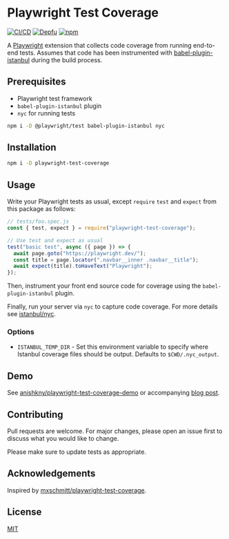 # Playwright Test Coverage

[![CI/CD](https://github.com/anishkny/playwright-test-coverage/actions/workflows/ci.yml/badge.svg)](https://github.com/anishkny/playwright-test-coverage/actions/workflows/ci-cd.yml)
[![Depfu](https://badges.depfu.com/badges/94d21dacdb732bad55583672f138c7eb/overview.svg)](https://depfu.com/github/anishkny/playwright-test-coverage?project_id=32640)
[![npm](https://img.shields.io/npm/v/playwright-test-coverage)](https://www.npmjs.com/package/playwright-test-coverage)

A [Playwright](https://playwright.dev) extension that collects code coverage from running end-to-end tests. Assumes that code has been instrumented with [babel-plugin-istanbul](https://github.com/istanbuljs/babel-plugin-istanbul) during the build process.

## Prerequisites

- Playwright test framework
- `babel-plugin-istanbul` plugin
- `nyc` for running tests

```bash
npm i -D @playwright/test babel-plugin-istanbul nyc
```

## Installation

```bash
npm i -D playwright-test-coverage
```

## Usage

Write your Playwright tests as usual, except `require` `test` and `expect` from this package as follows:

```js
// tests/foo.spec.js
const { test, expect } = require("playwright-test-coverage");

// Use test and expect as usual
test("basic test", async ({ page }) => {
  await page.goto("https://playwright.dev/");
  const title = page.locator(".navbar__inner .navbar__title");
  await expect(title).toHaveText("Playwright");
});
```

Then, instrument your front end source code for coverage using the `babel-plugin-istanbul` plugin.

Finally, run your server via `nyc` to capture code coverage. For more details see [istanbul/nyc](https://github.com/istanbuljs/nyc).

### Options

- `ISTANBUL_TEMP_DIR` - Set this environment variable to specify where Istanbul coverage files should be output. Defaults to `$CWD/.nyc_output`.

## Demo

See [anishkny/playwright-test-coverage-demo](https://github.com/anishkny/playwright-test-coverage-demo) or accompanying [blog post](https://dev.to/anishkny/code-coverage-for-a-nextjs-app-using-playwright-tests-18n7).

## Contributing

Pull requests are welcome. For major changes, please open an issue first to discuss what you would like to change.

Please make sure to update tests as appropriate.

## Acknowledgements

Inspired by [mxschmitt/playwright-test-coverage](https://github.com/mxschmitt/playwright-test-coverage).

## License

[MIT](https://choosealicense.com/licenses/mit/)
